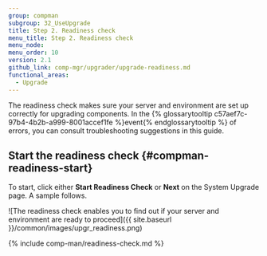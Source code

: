 ```yaml
---
group: compman
subgroup: 32_UseUpgrade
title: Step 2. Readiness check
menu_title: Step 2. Readiness check
menu_node:
menu_order: 10
version: 2.1
github_link: comp-mgr/upgrader/upgrade-readiness.md
functional_areas:
  - Upgrade
---
```


The readiness check makes sure your server and environment are set up correctly for upgrading components. In the {% glossarytooltip c57aef7c-97b4-4b2b-a999-8001accef1fe %}event{% endglossarytooltip %} of errors, you can consult troubleshooting suggestions in this guide.

## Start the readiness check {#compman-readiness-start}
To start, click either **Start Readiness Check** or **Next** on the System Upgrade page. A sample follows.

![The readiness check enables you to find out if your server and environment are ready to proceed]({{ site.baseurl }}/common/images/upgr_readiness.png)

{% include comp-man/readiness-check.md %}

